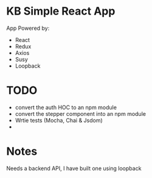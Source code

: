 # KB Simple React App  

App Powered by:
  - React
  - Redux
  - Axios
  - Susy
  - Loopback

# TODO
 - convert the auth HOC to an npm module
 - convert the stepper component into an npm module
 - Wrtie tests (Mocha, Chai & Jsdom)
 -
 # Notes
 Needs a backend API, I have built one using loopback
